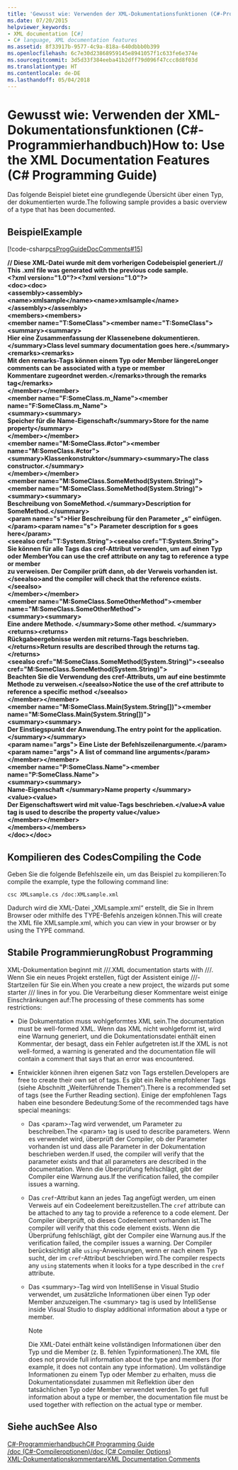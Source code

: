 ```yaml
---
title: 'Gewusst wie: Verwenden der XML-Dokumentationsfunktionen (C#-Programmierhandbuch)'
ms.date: 07/20/2015
helpviewer_keywords:
- XML documentation [C#]
- C# language, XML documentation features
ms.assetid: 8f33917b-9577-4c9a-818a-640dbbb0b399
ms.openlocfilehash: 6c7e30d23868959145e8941057f1c633fe6e374e
ms.sourcegitcommit: 3d5d33f384eeba41b2dff79d096f47ccc8d8f03d
ms.translationtype: HT
ms.contentlocale: de-DE
ms.lasthandoff: 05/04/2018
---
```

# <a name="how-to-use-the-xml-documentation-features-c-programming-guide"></a><span data-ttu-id="f03c8-102">Gewusst wie: Verwenden der XML-Dokumentationsfunktionen (C#-Programmierhandbuch)</span><span class="sxs-lookup"><span data-stu-id="f03c8-102">How to: Use the XML Documentation Features (C# Programming Guide)</span></span>
<span data-ttu-id="f03c8-103">Das folgende Beispiel bietet eine grundlegende Übersicht über einen Typ, der dokumentierten wurde.</span><span class="sxs-lookup"><span data-stu-id="f03c8-103">The following sample provides a basic overview of a type that has been documented.</span></span>  
  
## <a name="example"></a><span data-ttu-id="f03c8-104">Beispiel</span><span class="sxs-lookup"><span data-stu-id="f03c8-104">Example</span></span>  
 [!code-csharp[csProgGuideDocComments#15](../../../csharp/programming-guide/xmldoc/codesnippet/CSharp/how-to-use-the-xml-documentation-features_1.cs)]  
  
 <span data-ttu-id="f03c8-105">**// Diese XML-Datei wurde mit dem vorherigen Codebeispiel generiert.**</span><span class="sxs-lookup"><span data-stu-id="f03c8-105">**// This .xml file was generated with the previous code sample.**</span></span>  
<span data-ttu-id="f03c8-106">**\<?xml version="1.0"?>**</span><span class="sxs-lookup"><span data-stu-id="f03c8-106">**\<?xml version="1.0"?>**</span></span>  
<span data-ttu-id="f03c8-107">**\<doc>**</span><span class="sxs-lookup"><span data-stu-id="f03c8-107">**\<doc>**</span></span>  
 <span data-ttu-id="f03c8-108">**\<assembly>**</span><span class="sxs-lookup"><span data-stu-id="f03c8-108">**\<assembly>**</span></span>  
 <span data-ttu-id="f03c8-109">**\<name>xmlsample\</name>**</span><span class="sxs-lookup"><span data-stu-id="f03c8-109">**\<name>xmlsample\</name>**</span></span>  
 <span data-ttu-id="f03c8-110">**\</assembly>**</span><span class="sxs-lookup"><span data-stu-id="f03c8-110">**\</assembly>**</span></span>  
 <span data-ttu-id="f03c8-111">**\<members>**</span><span class="sxs-lookup"><span data-stu-id="f03c8-111">**\<members>**</span></span>  
 <span data-ttu-id="f03c8-112">**\<member name="T:SomeClass">**</span><span class="sxs-lookup"><span data-stu-id="f03c8-112">**\<member name="T:SomeClass">**</span></span>  
 <span data-ttu-id="f03c8-113">**\<summary>**</span><span class="sxs-lookup"><span data-stu-id="f03c8-113">**\<summary>**</span></span>  
 <span data-ttu-id="f03c8-114">**Hier eine Zusammenfassung der Klassenebene dokumentieren.\</summary>**</span><span class="sxs-lookup"><span data-stu-id="f03c8-114">**Class level summary documentation goes here.\</summary>**</span></span>  
 <span data-ttu-id="f03c8-115">**\<remarks>**</span><span class="sxs-lookup"><span data-stu-id="f03c8-115">**\<remarks>**</span></span>  
 <span data-ttu-id="f03c8-116">**Mit den remarks-Tags können einem Typ oder Member längere**</span><span class="sxs-lookup"><span data-stu-id="f03c8-116">**Longer comments can be associated with a type or member**</span></span>  
 <span data-ttu-id="f03c8-117">**Kommentare zugeordnet werden.\</remarks>**</span><span class="sxs-lookup"><span data-stu-id="f03c8-117">**through the remarks tag\</remarks>**</span></span>  
 <span data-ttu-id="f03c8-118">**\</member>**</span><span class="sxs-lookup"><span data-stu-id="f03c8-118">**\</member>**</span></span>  
 <span data-ttu-id="f03c8-119">**\<member name="F:SomeClass.m_Name">**</span><span class="sxs-lookup"><span data-stu-id="f03c8-119">**\<member name="F:SomeClass.m_Name">**</span></span>  
 <span data-ttu-id="f03c8-120">**\<summary>**</span><span class="sxs-lookup"><span data-stu-id="f03c8-120">**\<summary>**</span></span>  
 <span data-ttu-id="f03c8-121">**Speicher für die Name-Eigenschaft\</summary>**</span><span class="sxs-lookup"><span data-stu-id="f03c8-121">**Store for the name property\</summary>**</span></span>  
 <span data-ttu-id="f03c8-122">**\</member>**</span><span class="sxs-lookup"><span data-stu-id="f03c8-122">**\</member>**</span></span>  
 <span data-ttu-id="f03c8-123">**\<member name="M:SomeClass.#ctor">**</span><span class="sxs-lookup"><span data-stu-id="f03c8-123">**\<member name="M:SomeClass.#ctor">**</span></span>  
 <span data-ttu-id="f03c8-124">**\<summary>Klassenkonstruktor\</summary>**</span><span class="sxs-lookup"><span data-stu-id="f03c8-124">**\<summary>The class constructor.\</summary>**</span></span>  
 <span data-ttu-id="f03c8-125">**\</member>**</span><span class="sxs-lookup"><span data-stu-id="f03c8-125">**\</member>**</span></span>  
 <span data-ttu-id="f03c8-126">**\<member name="M:SomeClass.SomeMethod(System.String)">**</span><span class="sxs-lookup"><span data-stu-id="f03c8-126">**\<member name="M:SomeClass.SomeMethod(System.String)">**</span></span>  
 <span data-ttu-id="f03c8-127">**\<summary>**</span><span class="sxs-lookup"><span data-stu-id="f03c8-127">**\<summary>**</span></span>  
 <span data-ttu-id="f03c8-128">**Beschreibung von SomeMethod.\</summary>**</span><span class="sxs-lookup"><span data-stu-id="f03c8-128">**Description for SomeMethod.\</summary>**</span></span>  
 <span data-ttu-id="f03c8-129">**\<param name="s">Hier Beschreibung für den Parameter „s“ einfügen.\</param>**</span><span class="sxs-lookup"><span data-stu-id="f03c8-129">**\<param name="s"> Parameter description for s goes here\</param>**</span></span>  
 <span data-ttu-id="f03c8-130">**\<seealso cref="T:System.String">**</span><span class="sxs-lookup"><span data-stu-id="f03c8-130">**\<seealso cref="T:System.String">**</span></span>  
 <span data-ttu-id="f03c8-131">**Sie können für alle Tags das cref-Attribut verwenden, um auf einen Typ oder Member**</span><span class="sxs-lookup"><span data-stu-id="f03c8-131">**You can use the cref attribute on any tag to reference a type or member**</span></span>  
 <span data-ttu-id="f03c8-132">**zu verweisen. Der Compiler prüft dann, ob der Verweis vorhanden ist. \</seealso>**</span><span class="sxs-lookup"><span data-stu-id="f03c8-132">**and the compiler will check that the reference exists. \</seealso>**</span></span>  
 <span data-ttu-id="f03c8-133">**\</member>**</span><span class="sxs-lookup"><span data-stu-id="f03c8-133">**\</member>**</span></span>  
 <span data-ttu-id="f03c8-134">**\<member name="M:SomeClass.SomeOtherMethod">**</span><span class="sxs-lookup"><span data-stu-id="f03c8-134">**\<member name="M:SomeClass.SomeOtherMethod">**</span></span>  
 <span data-ttu-id="f03c8-135">**\<summary>**</span><span class="sxs-lookup"><span data-stu-id="f03c8-135">**\<summary>**</span></span>  
 <span data-ttu-id="f03c8-136">**Eine andere Methode. \</summary>**</span><span class="sxs-lookup"><span data-stu-id="f03c8-136">**Some other method. \</summary>**</span></span>  
 <span data-ttu-id="f03c8-137">**\<returns>**</span><span class="sxs-lookup"><span data-stu-id="f03c8-137">**\<returns>**</span></span>  
 <span data-ttu-id="f03c8-138">**Rückgabeergebnisse werden mit returns-Tags beschrieben.\</returns>**</span><span class="sxs-lookup"><span data-stu-id="f03c8-138">**Return results are described through the returns tag.\</returns>**</span></span>  
 <span data-ttu-id="f03c8-139">**\<seealso cref="M:SomeClass.SomeMethod(System.String)">**</span><span class="sxs-lookup"><span data-stu-id="f03c8-139">**\<seealso cref="M:SomeClass.SomeMethod(System.String)">**</span></span>  
 <span data-ttu-id="f03c8-140">**Beachten Sie die Verwendung des cref-Attributs, um auf eine bestimmte Methode zu verweisen.\</seealso>**</span><span class="sxs-lookup"><span data-stu-id="f03c8-140">**Notice the use of the cref attribute to reference a specific method \</seealso>**</span></span>  
 <span data-ttu-id="f03c8-141">**\</member>**</span><span class="sxs-lookup"><span data-stu-id="f03c8-141">**\</member>**</span></span>  
 <span data-ttu-id="f03c8-142">**\<member name="M:SomeClass.Main(System.String[])">**</span><span class="sxs-lookup"><span data-stu-id="f03c8-142">**\<member name="M:SomeClass.Main(System.String[])">**</span></span>  
 <span data-ttu-id="f03c8-143">**\<summary>**</span><span class="sxs-lookup"><span data-stu-id="f03c8-143">**\<summary>**</span></span>  
 <span data-ttu-id="f03c8-144">**Der Einstiegspunkt der Anwendung.**</span><span class="sxs-lookup"><span data-stu-id="f03c8-144">**The entry point for the application.**</span></span>  
 <span data-ttu-id="f03c8-145">**\</summary>**</span><span class="sxs-lookup"><span data-stu-id="f03c8-145">**\</summary>**</span></span>  
 <span data-ttu-id="f03c8-146">**\<param name="args"> Eine Liste der Befehlszeilenargumente.\</param>**</span><span class="sxs-lookup"><span data-stu-id="f03c8-146">**\<param name="args"> A list of command line arguments\</param>**</span></span>  
 <span data-ttu-id="f03c8-147">**\</member>**</span><span class="sxs-lookup"><span data-stu-id="f03c8-147">**\</member>**</span></span>  
 <span data-ttu-id="f03c8-148">**\<member name="P:SomeClass.Name">**</span><span class="sxs-lookup"><span data-stu-id="f03c8-148">**\<member name="P:SomeClass.Name">**</span></span>  
 <span data-ttu-id="f03c8-149">**\<summary>**</span><span class="sxs-lookup"><span data-stu-id="f03c8-149">**\<summary>**</span></span>  
 <span data-ttu-id="f03c8-150">**Name-Eigenschaft \</summary>**</span><span class="sxs-lookup"><span data-stu-id="f03c8-150">**Name property \</summary>**</span></span>  
 <span data-ttu-id="f03c8-151">**\<value>**</span><span class="sxs-lookup"><span data-stu-id="f03c8-151">**\<value>**</span></span>  
 <span data-ttu-id="f03c8-152">**Der Eigenschaftswert wird mit value-Tags beschrieben.\</value>**</span><span class="sxs-lookup"><span data-stu-id="f03c8-152">**A value tag is used to describe the property value\</value>**</span></span>  
 <span data-ttu-id="f03c8-153">**\</member>**</span><span class="sxs-lookup"><span data-stu-id="f03c8-153">**\</member>**</span></span>  
 <span data-ttu-id="f03c8-154">**\</members>**</span><span class="sxs-lookup"><span data-stu-id="f03c8-154">**\</members>**</span></span>  
<span data-ttu-id="f03c8-155">**\</doc>**</span><span class="sxs-lookup"><span data-stu-id="f03c8-155">**\</doc>**</span></span>   
## <a name="compiling-the-code"></a><span data-ttu-id="f03c8-156">Kompilieren des Codes</span><span class="sxs-lookup"><span data-stu-id="f03c8-156">Compiling the Code</span></span>  
 <span data-ttu-id="f03c8-157">Geben Sie die folgende Befehlszeile ein, um das Beispiel zu kompilieren:</span><span class="sxs-lookup"><span data-stu-id="f03c8-157">To compile the example, type the following command line:</span></span>  
  
 `csc XMLsample.cs /doc:XMLsample.xml`  
  
 <span data-ttu-id="f03c8-158">Dadurch wird die XML-Datei „XMLsample.xml“ erstellt, die Sie in Ihrem Browser oder mithilfe des TYPE-Befehls anzeigen können.</span><span class="sxs-lookup"><span data-stu-id="f03c8-158">This will create the XML file XMLsample.xml, which you can view in your browser or by using the TYPE command.</span></span>  
  
## <a name="robust-programming"></a><span data-ttu-id="f03c8-159">Stabile Programmierung</span><span class="sxs-lookup"><span data-stu-id="f03c8-159">Robust Programming</span></span>  
 <span data-ttu-id="f03c8-160">XML-Dokumentation beginnt mit ///.</span><span class="sxs-lookup"><span data-stu-id="f03c8-160">XML documentation starts with ///.</span></span> <span data-ttu-id="f03c8-161">Wenn Sie ein neues Projekt erstellen, fügt der Assistent einige ///-Startzeilen für Sie ein.</span><span class="sxs-lookup"><span data-stu-id="f03c8-161">When you create a new project, the wizards put some starter /// lines in for you.</span></span> <span data-ttu-id="f03c8-162">Die Verarbeitung dieser Kommentare weist einige Einschränkungen auf:</span><span class="sxs-lookup"><span data-stu-id="f03c8-162">The processing of these comments has some restrictions:</span></span>  
  
-   <span data-ttu-id="f03c8-163">Die Dokumentation muss wohlgeformtes XML sein.</span><span class="sxs-lookup"><span data-stu-id="f03c8-163">The documentation must be well-formed XML.</span></span> <span data-ttu-id="f03c8-164">Wenn das XML nicht wohlgeformt ist, wird eine Warnung generiert, und die Dokumentationsdatei enthält einen Kommentar, der besagt, dass ein Fehler aufgetreten ist.</span><span class="sxs-lookup"><span data-stu-id="f03c8-164">If the XML is not well-formed, a warning is generated and the documentation file will contain a comment that says that an error was encountered.</span></span>  
  
-   <span data-ttu-id="f03c8-165">Entwickler können ihren eigenen Satz von Tags erstellen.</span><span class="sxs-lookup"><span data-stu-id="f03c8-165">Developers are free to create their own set of tags.</span></span> <span data-ttu-id="f03c8-166">Es gibt ein Reihe empfohlener Tags (siehe Abschnitt „Weiterführende Themen“).</span><span class="sxs-lookup"><span data-stu-id="f03c8-166">There is a recommended set of tags (see the Further Reading section).</span></span> <span data-ttu-id="f03c8-167">Einige der empfohlenen Tags haben eine besondere Bedeutung:</span><span class="sxs-lookup"><span data-stu-id="f03c8-167">Some of the recommended tags have special meanings:</span></span>  
  
    -   <span data-ttu-id="f03c8-168">Das \<param>-Tag wird verwendet, um Parameter zu beschreiben.</span><span class="sxs-lookup"><span data-stu-id="f03c8-168">The \<param> tag is used to describe parameters.</span></span> <span data-ttu-id="f03c8-169">Wenn es verwendet wird, überprüft der Compiler, ob der Parameter vorhanden ist und dass alle Parameter in der Dokumentation beschrieben werden.</span><span class="sxs-lookup"><span data-stu-id="f03c8-169">If used, the compiler will verify that the parameter exists and that all parameters are described in the documentation.</span></span> <span data-ttu-id="f03c8-170">Wenn die Überprüfung fehlschlägt, gibt der Compiler eine Warnung aus.</span><span class="sxs-lookup"><span data-stu-id="f03c8-170">If the verification failed, the compiler issues a warning.</span></span>  
  
    -   <span data-ttu-id="f03c8-171">Das `cref`-Attribut kann an jedes Tag angefügt werden, um einen Verweis auf ein Codeelement bereitzustellen.</span><span class="sxs-lookup"><span data-stu-id="f03c8-171">The `cref` attribute can be attached to any tag to provide a reference to a code element.</span></span> <span data-ttu-id="f03c8-172">Der Compiler überprüft, ob dieses Codeelement vorhanden ist.</span><span class="sxs-lookup"><span data-stu-id="f03c8-172">The compiler will verify that this code element exists.</span></span> <span data-ttu-id="f03c8-173">Wenn die Überprüfung fehlschlägt, gibt der Compiler eine Warnung aus.</span><span class="sxs-lookup"><span data-stu-id="f03c8-173">If the verification failed, the compiler issues a warning.</span></span> <span data-ttu-id="f03c8-174">Der Compiler berücksichtigt alle `using`-Anweisungen, wenn er nach einem Typ sucht, der im `cref`-Attribut beschrieben wird.</span><span class="sxs-lookup"><span data-stu-id="f03c8-174">The compiler respects any `using` statements when it looks for a type described in the `cref` attribute.</span></span>  
  
    -   <span data-ttu-id="f03c8-175">Das \<summary>-Tag wird von IntelliSense in Visual Studio verwendet, um zusätzliche Informationen über einen Typ oder Member anzuzeigen.</span><span class="sxs-lookup"><span data-stu-id="f03c8-175">The \<summary> tag is used by IntelliSense inside Visual Studio to display additional information about a type or member.</span></span>  
  
        > [!NOTE]
        >  <span data-ttu-id="f03c8-176">Die XML-Datei enthält keine vollständigen Informationen über den Typ und die Member (z. B. fehlen Typinformationen).</span><span class="sxs-lookup"><span data-stu-id="f03c8-176">The XML file does not provide full information about the type and members (for example, it does not contain any type information).</span></span> <span data-ttu-id="f03c8-177">Um vollständige Informationen zu einem Typ oder Member zu erhalten, muss die Dokumentationsdatei zusammen mit Reflektion über den tatsächlichen Typ oder Member verwendet werden.</span><span class="sxs-lookup"><span data-stu-id="f03c8-177">To get full information about a type or member, the documentation file must be used together with reflection on the actual type or member.</span></span>  
  
## <a name="see-also"></a><span data-ttu-id="f03c8-178">Siehe auch</span><span class="sxs-lookup"><span data-stu-id="f03c8-178">See Also</span></span>  
 [<span data-ttu-id="f03c8-179">C#-Programmierhandbuch</span><span class="sxs-lookup"><span data-stu-id="f03c8-179">C# Programming Guide</span></span>](../../../csharp/programming-guide/index.md)  
 [<span data-ttu-id="f03c8-180">/doc (C#-Compileroptionen)</span><span class="sxs-lookup"><span data-stu-id="f03c8-180">/doc (C# Compiler Options)</span></span>](../../../csharp/language-reference/compiler-options/doc-compiler-option.md)  
 [<span data-ttu-id="f03c8-181">XML-Dokumentationskommentare</span><span class="sxs-lookup"><span data-stu-id="f03c8-181">XML Documentation Comments</span></span>](../../../csharp/programming-guide/xmldoc/xml-documentation-comments.md)

